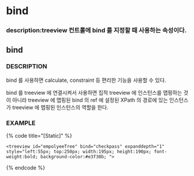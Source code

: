 # bind

### description:treeview 컨트롤에 bind 를 지정할 때 사용하는 속성이다.

## bind

### DESCRIPTION

bind 를 사용하면 calculate, constraint 등 편리한 기능을 사용할 수 있다.

bind 를 treeview 에 연결시켜서 사용하면 집적 treeview 에 인스턴스를 맵핑하는 것이 아니라 treeview 에 맵핑된 bind 의 ref 에 설정된 XPath 의 경로에 있는 인스턴스가 treeview 에 맵핑된 인스턴스의 역할을 한다.

### EXAMPLE

{% code title="\[Static\]" %}
```markup
<treeview id="empolyeeTree" bind="checkpass" expanddepth="1" style="left:55px; top:250px; width:195px; height:190px; font-weight:bold; background-color:#e3f30b; ">
```
{% endcode %}

